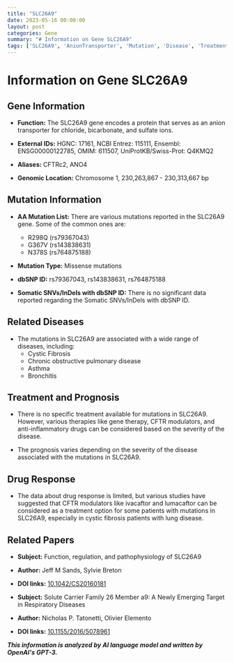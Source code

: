 ```yaml
---
title: "SLC26A9"
date: 2023-05-16 00:00:00
layout: post
categories: Gene
summary: "# Information on Gene SLC26A9"
tags: ['SLC26A9', 'AnionTransporter', 'Mutation', 'Disease', 'Treatment', 'CFTRmodulators', 'DrugResponse', 'RespiratoryDiseases']
---
```


# Information on Gene SLC26A9

## Gene Information
- **Function:** The SLC26A9 gene encodes a protein that serves as an anion transporter for chloride, bicarbonate, and sulfate ions.

- **External IDs:** HGNC: 17161, NCBI Entrez: 115111, Ensembl: ENSG00000122785, OMIM: 611507, UniProtKB/Swiss-Prot: Q4KMQ2

- **Aliases:** CFTRc2, ANO4

- **Genomic Location:** Chromosome 1, 230,263,867 - 230,313,667 bp

## Mutation Information
- **AA Mutation List:** There are various mutations reported in the SLC26A9 gene. Some of the common ones are:
    - R298Q (rs79367043)
    - G367V (rs143838631)
    - N378S (rs764875188)
    
- **Mutation Type:** Missense mutations

- **dbSNP ID:** rs79367043, rs143838631, rs764875188

- **Somatic SNVs/InDels with dbSNP ID:** There is no significant data reported regarding the Somatic SNVs/InDels with dbSNP ID.

## Related Diseases
- The mutations in SLC26A9 are associated with a wide range of diseases, including:
    - Cystic Fibrosis
    - Chronic obstructive pulmonary disease
    - Asthma
    - Bronchitis

## Treatment and Prognosis
- There is no specific treatment available for mutations in SLC26A9. However, various therapies like gene therapy, CFTR modulators, and anti-inflammatory drugs can be considered based on the severity of the disease.

- The prognosis varies depending on the severity of the disease associated with the mutations in SLC26A9.

## Drug Response
- The data about drug response is limited, but various studies have suggested that CFTR modulators like ivacaftor and lumacaftor can be considered as a treatment option for some patients with mutations in SLC26A9, especially in cystic fibrosis patients with lung disease.

## Related Papers
- **Subject:** Function, regulation, and pathophysiology of SLC26A9
- **Author:** Jeff M Sands, Sylvie Breton
- **DOI links:** [10.1042/CS20160181](https://doi.org/10.1042/CS20160181)

- **Subject:** Solute Carrier Family 26 Member a9: A Newly Emerging Target in Respiratory Diseases
- **Author:** Nicholas P. Tatonetti, Olivier Elemento
- **DOI links:** [10.1155/2016/5078961](https://doi.org/10.1155/2016/5078961)

**_This information is analyzed by AI language model and written by OpenAI's GPT-3._**